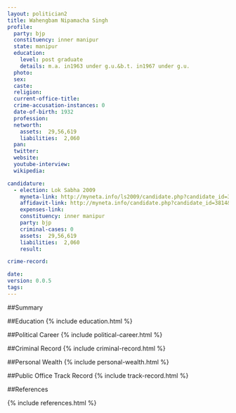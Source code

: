 ```yaml
---
layout: politician2
title: Wahengbam Nipamacha Singh
profile: 
  party: bjp
  constituency: inner manipur
  state: manipur
  education: 
    level: post graduate
    details: m.a. in1963 under g.u.&b.t. in1967 under g.u.
  photo: 
  sex: 
  caste: 
  religion: 
  current-office-title: 
  crime-accusation-instances: 0
  date-of-birth: 1932
  profession: 
  networth: 
    assets:  29,56,619
    liabilities:  2,060
  pan: 
  twitter: 
  website: 
  youtube-interview: 
  wikipedia: 

candidature: 
  - election: Lok Sabha 2009
    myneta-link: http://myneta.info/ls2009/candidate.php?candidate_id=3814
    affidavit-link: http://myneta.info/candidate.php?candidate_id=3814&scan=original
    expenses-link: 
    constituency: inner manipur 
    party: bjp
    criminal-cases: 0
    assets:  29,56,619
    liabilities:  2,060
    result:  

crime-record: 

date: 
version: 0.0.5
tags: 
---
```

##Summary


##Education
{% include education.html %}


##Political Career
{% include political-career.html %}


##Criminal Record
{% include criminal-record.html %}


##Personal Wealth
{% include personal-wealth.html %}


##Public Office Track Record
{% include track-record.html %}


##References


{% include references.html %}